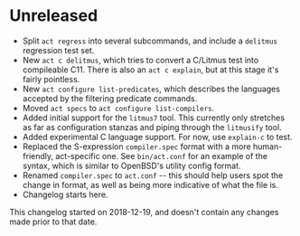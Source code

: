 # Unreleased

- Split `act regress` into several subcommands, and include a `delitmus`
  regression test set.
- New `act c delitmus`, which tries to convert a C/Litmus test into
  compileable C11.  There is also an `act c explain`, but at this stage it's
  fairly pointless.
- New `act configure list-predicates`, which describes the languages accepted
  by the filtering predicate commands.
- Moved `act specs` to `act configure list-compilers`.
- Added initial support for the `litmus7` tool.  This currently only stretches
  as far as configuration stanzas and piping through the `litmusify` tool.
- Added experimental C language support.  For now, use `explain-c` to test.
- Replaced the S-expression `compiler.spec` format with a more human-friendly,
  act-specific one.  See `bin/act.conf` for an example of the syntax, which is
  similar to OpenBSD's utility config format.
- Renamed `compiler.spec` to `act.conf` -- this should help users spot the
  change in format, as well as being more indicative of what the file is.
- Changelog starts here.

This changelog started on 2018-12-19, and doesn't contain any changes made
prior to that date.
